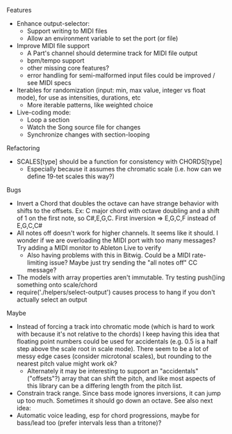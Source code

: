 Features
- Enhance output-selector:
  - Support writing to MIDI files
  - Allow an environment variable to set the port (or file)
- Improve MIDI file support
  - A Part's channel should determine track for MIDI file output
  - bpm/tempo support
  - other missing core features?
  - error handling for semi-malformed input files could be improved / see MIDI specs
- Iterables for randomization (input: min, max value, integer vs float mode), for use as intensities, durations, etc
  - More iterable patterns, like weighted choice
- Live-coding mode:
  - Loop a section
  - Watch the Song source file for changes
  - Synchronize changes with section-looping

Refactoring
- SCALES[type] should be a function for consistency with CHORDS[type]
  - Especially because it assumes the chromatic scale (i.e. how can we define 19-tet scales this way?)
  
Bugs
- Invert a Chord that doubles the octave can have strange behavior with shifts to the offsets.
  Ex: C major chord with octave doubling and a shift of 1 on the first note, so C#,E,G,C. First inversion => E,G,C,F instead of E,G,C,C#
- All notes off doesn't work for higher channels. It seems like it should. I wonder if we are overloading the MIDI port with too many messages? Try adding a MIDI monitor to Ableton Live to verify
  - Also having problems with this in Bitwig. Could be a MIDI rate-limiting issue? Maybe just try sending the "all notes off" CC message?
- The models with array properties aren't immutable. Try testing push()ing something onto scale/chord
- require('./helpers/select-output') causes process to hang if you don't actually select an output

Maybe
- Instead of forcing a track into chromatic mode (which is hard to work with because it's not relative to the chords)
  I keep having this idea that floating point numbers could be used for accidentals (e.g. 0.5 is a half step above the
  scale root in scale mode). There seem to be a lot of messy edge cases (consider microtonal scales), but rounding to
  the nearest pitch value might work ok?
  - Alternately it may be interesting to support an "accidentals" ("offsets"?) array that can shift the pitch, and like
    most aspects of this library can be a differing length from the pitch list.
- Constrain track range. Since bass mode ignores inversions, it can jump up too much. Sometimes it should go down an octave. See also next idea:
- Automatic voice leading, esp for chord progressions, maybe for bass/lead too (prefer intervals less than a tritone)?
